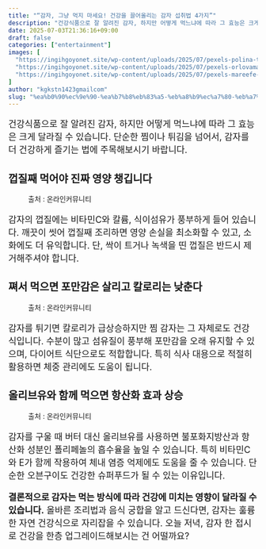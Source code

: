 ```yaml
---
title: "“감자, 그냥 먹지 마세요! 건강을 끌어올리는 감자 섭취법 4가지”"
description: "건강식품으로 잘 알려진 감자, 하지만 어떻게 먹느냐에 따라 그 효능은 크게 달라질 수 있습니다. 단순한 찜이나 튀김을 넘어서, 감자를 더 건강하게 즐기는 법에 주목해보시기 바랍니다."
date: 2025-07-03T21:36:16+09:00
draft: false
categories: ["entertainment"]
images: [
  "https://ingihgoyonet.site/wp-content/uploads/2025/07/pexels-polina-tankilevitch-4110458-1-683x1024.jpg"
  "https://ingihgoyonet.site/wp-content/uploads/2025/07/pexels-orlovamaria-4947359-1024x683.jpg"
  "https://ingihgoyonet.site/wp-content/uploads/2025/07/pexels-mareefe-1022385-1-1024x683.jpg"
]
author: "kgkstn1423gmailcom"
slug: "%ea%b0%90%ec%9e%90-%ea%b7%b8%eb%83%a5-%eb%a8%b9%ec%a7%80-%eb%a7%88%ec%84%b8%ec%9a%94-%ea%b1%b4%ea%b0%95%ec%9d%84-%eb%81%8c%ec%96%b4%ec%98%ac%eb%a6%ac%eb%8a%94-%ea%b0%90%ec%9e%90-%ec%84%ad"
---
```


<p style="font-size:18px">건강식품으로 잘 알려진 감자, 하지만 어떻게 먹느냐에 따라 그 효능은 크게 달라질 수 있습니다. 단순한 찜이나 튀김을 넘어서, 감자를 더 건강하게 즐기는 법에 주목해보시기 바랍니다.</p> <h2 >껍질째 먹어야 진짜 영양 챙깁니다</h2> <figure ><img src="https://ingihgoyonet.site/wp-content/uploads/2025/07/pexels-polina-tankilevitch-4110458-1-683x1024.jpg" alt="" style="aspect-ratio:16/9;object-fit:cover"/><figcaption >출처 : 온라인커뮤니티</figcaption></figure> <p style="font-size:18px">감자의 껍질에는 비타민C와 칼륨, 식이섬유가 풍부하게 들어 있습니다. 깨끗이 씻어 껍질째 조리하면 영양 손실을 최소화할 수 있고, 소화에도 더 유익합니다. 단, 싹이 트거나 녹색을 띤 껍질은 반드시 제거해주셔야 합니다.</p> <h2 >쪄서 먹으면 포만감은 살리고 칼로리는 낮춘다</h2> <figure ><img src="https://ingihgoyonet.site/wp-content/uploads/2025/07/pexels-orlovamaria-4947359-1024x683.jpg" alt="" style="aspect-ratio:16/9;object-fit:cover"/><figcaption >출처 : 온라인커뮤니티</figcaption></figure> <p style="font-size:18px">감자를 튀기면 칼로리가 급상승하지만 찜 감자는 그 자체로도 건강식입니다. 수분이 많고 섬유질이 풍부해 포만감을 오래 유지할 수 있으며, 다이어트 식단으로도 적합합니다. 특히 식사 대용으로 적절히 활용하면 체중 관리에도 도움이 됩니다.</p> <h2 >올리브유와 함께 먹으면 항산화 효과 상승</h2> <figure ><img src="https://ingihgoyonet.site/wp-content/uploads/2025/07/pexels-mareefe-1022385-1-1024x683.jpg" alt="" style="aspect-ratio:16/9;object-fit:cover"/><figcaption >출처 : 온라인커뮤니티</figcaption></figure> <p style="font-size:18px">감자를 구울 때 버터 대신 올리브유를 사용하면 불포화지방산과 항산화 성분인 폴리페놀의 흡수율을 높일 수 있습니다. 특히 비타민C와 E가 함께 작용하여 체내 염증 억제에도 도움을 줄 수 있습니다. 단순한 오븐구이도 건강한 슈퍼푸드가 될 수 있는 이유입니다.</p> <p style="font-size:18px"><strong>결론적으로 감자는 먹는 방식에 따라 건강에 미치는 영향이 달라질 수 있습니다.</strong> 올바른 조리법과 음식 궁합을 알고 드신다면, 감자는 훌륭한 자연 건강식으로 자리잡을 수 있습니다. 오늘 저녁, 감자 한 접시로 건강을 한층 업그레이드해보시는 건 어떨까요?</p>